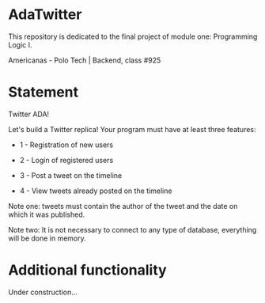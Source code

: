 # AdaTwitter

This repository is dedicated to the final project of module one: Programming Logic I.

Americanas - Polo Tech | Backend, class #925


# Statement

Twitter ADA!

Let's build a Twitter replica! Your program must have at least three features:

* 1 - Registration of new users

* 2 - Login of registered users

* 3 - Post a tweet on the timeline

* 4 - View tweets already posted on the timeline

Note one: tweets must contain the author of the tweet and the date on which it was published.

Note two: It is not necessary to connect to any type of database, everything will be done in memory.


# Additional functionality
Under construction...